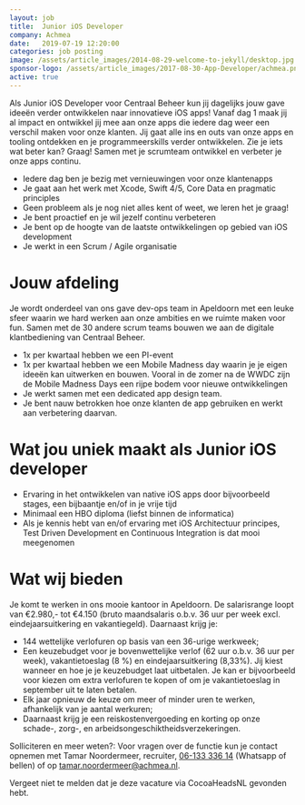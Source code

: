 ```yaml
---
layout: job
title:  Junior iOS Developer
company: Achmea
date:   2019-07-19 12:20:00
categories: job posting
image: /assets/article_images/2014-08-29-welcome-to-jekyll/desktop.jpg
sponsor-logo: /assets/article_images/2017-08-30-App-Developer/achmea.png
active: true
---
```


Als Junior iOS Developer voor Centraal Beheer kun jij dagelijks jouw gave ideeën verder ontwikkelen naar innovatieve iOS apps! Vanaf dag 1 maak jij al impact en ontwikkel jij mee aan onze apps die iedere dag weer een verschil maken voor onze klanten. Jij gaat alle ins en outs van onze apps en tooling ontdekken en je programmeerskills verder ontwikkelen. Zie je iets wat beter kan? Graag! Samen met je scrumteam ontwikkel en verbeter je onze apps continu. 

- Iedere dag ben je bezig met vernieuwingen voor onze klantenapps
- Je gaat aan het werk met Xcode, Swift 4/5, Core Data en pragmatic principles
- Geen probleem als je nog niet alles kent of weet, we leren het je graag!
- Je bent proactief en je wil jezelf continu verbeteren
- Je bent op de hoogte van de laatste ontwikkelingen op gebied van iOS development
- Je werkt in een Scrum / Agile organisatie

# Jouw afdeling

Je wordt onderdeel van ons gave dev-ops team in Apeldoorn met een leuke sfeer waarin we hard werken aan onze ambities en we ruimte maken voor fun. Samen met de 30 andere scrum teams bouwen we aan de digitale klantbediening van Centraal Beheer.  

- 1x per kwartaal hebben we een PI-event
- 1x per kwartaal hebben we een Mobile Madness day waarin je je eigen ideeën kan uitwerken en bouwen. Vooral in de zomer na de WWDC zijn de Mobile Madness Days een rijpe bodem voor nieuwe ontwikkelingen
- Je werkt samen met een dedicated app design team.
- Je bent nauw betrokken hoe onze klanten de app gebruiken en werkt aan verbetering daarvan.

# Wat jou uniek maakt als Junior iOS developer

- Ervaring in het ontwikkelen van native iOS apps door bijvoorbeeld stages, een bijbaantje en/of in je vrije tijd
- Minimaal een HBO diploma (liefst binnen de informatica)
- Als je kennis hebt van en/of ervaring met iOS Architectuur principes, Test Driven Development en Continuous Integration is dat mooi meegenomen

# Wat wij bieden
Je komt te werken in ons mooie kantoor in Apeldoorn. De salarisrange loopt van €2.980,- tot €4.150 (bruto maandsalaris o.b.v. 36 uur per week excl. eindejaarsuitkering en vakantiegeld). Daarnaast krijg je:

- 144 wettelijke verlofuren op basis van een 36-urige werkweek;
- Een keuzebudget voor je bovenwettelijke verlof (62 uur o.b.v. 36 uur per week), vakantietoeslag (8 %) en eindejaarsuitkering (8,33%). Jij kiest wanneer en hoe je je keuzebudget laat uitbetalen. Je kan er bijvoorbeeld voor kiezen om extra verlofuren te kopen of om je vakantietoeslag in september uit te laten betalen.
- Elk jaar opnieuw de keuze om meer of minder uren te werken, afhankelijk van je aantal werkuren;
- Daarnaast krijg je een reiskostenvergoeding en korting op onze schade-, zorg-, en arbeidsongeschiktheidsverzekeringen.

Solliciteren en meer weten?:
Voor vragen over de functie kun je contact opnemen met Tamar Noordermeer, recruiter, [06-133 336 14](tel:+31613333614) (Whatsapp of bellen) of op [tamar.noordermeer@achmea.nl](mailto:tamar.noordermeer@achmea.nl).

Vergeet niet te melden dat je deze vacature via CocoaHeadsNL gevonden hebt.
